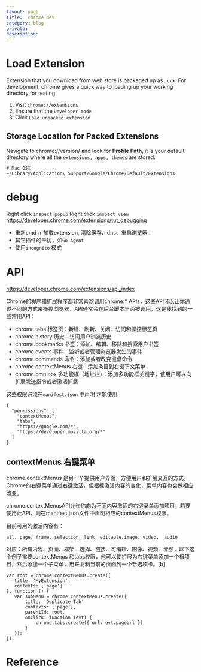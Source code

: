 ```yaml
---
layout: page
title:	chrome dev
category: blog
private:
description: 
---
```

# Load Extension
Extension that you download from web store is packaged up as `.crx`. For development, chrome gives a quick way to loading up your working directory for testing

1. Visit `chrome://extensions`
2. Ensure that the `Developer mode`
3. Click `Load unpacked extension`

## Storage Location for Packed Extensions
Navigate to chrome://version/ and look for **Profile Path**, it is your default directory where all the `extensions, apps, themes` are stored.

    # Mac OSX
    ~/Library/Application\ Support/Google/Chrome/Default/Extensions

# debug
Right click `inspect popup`
Right click `inspect view`
https://developer.chrome.com/extensions/tut_debugging

- 重新cmd+r 加载extension, 清除缓存、dns、重启浏览器..
- 其它插件的干扰，如`Go Agent`
- 使用`incognito` 模式

# API
https://developer.chrome.com/extensions/api_index

Chrome的程序和扩展程序都非常喜欢调用chrome.* APIs，这些API可以让你通过不同的方式来操控浏览器，API通常会在后台脚本里面被调用，这是我找到的一些常用API：

- chrome.tabs 标签页：新建、刷新、关闭、访问和操控标签页
- chrome.history 历史：访问用户浏览历史
- chrome.bookmarks 书签：添加、编辑、移除和搜索用户书签
- chrome.events 事件：监听或者管理浏览器发生的事件
- chrome.commands 命令：添加或者改变键盘命令
- chrome.contextMenus 右键：添加条目到右键下文菜单
- chrome.omnibox 多功能框（地址栏）：添加多功能框关键字，使用户可以向扩展发送指令或者激活扩展

这些权限必须在`manifest.json` 中声明 才能使用

	{
	  "permissions": [
	    "contextMenus",
	    "tabs",
	    "https://google.com/*",
	    "https://developer.mozilla.org/*"
	  ]
	}

## contextMenus 右键菜单
chrome.contextMenus 是另一个提供用户界面，方便用户和扩展交互的方式。Chrome的右键菜单通过右键激活，但根据激活内容的变化，菜单内容也会做相应改变。

chrome.contextMenusAPI允许你向为不同内容激活的右键菜单添加项目，若要使用此API，则在manifest.json文件中声明相应的contextMenus权限。

目前可用的激活内容有：

	all, page, frame, selection, link, editable,image, video,  audio

对应：所有内容、页面、框架、选择、链接、可编辑、图像、视频、音频，以下这个例子需要contextMenus 和tabs权限，他可以使扩展为右键菜单添加一个根项目，然后添加一个子菜单，用来复制当前的页面到一个新选项卡。[b]

	var root = chrome.contextMenus.create({
	   title: 'MyExtension',
	   contexts: ['page']
	}, function () {
	   var subMenu = chrome.contextMenus.create({
		   title: 'Duplicate Tab'
		   contexts: ['page'],
		   parentId: root,
		   onclick: function (evt) {
			   chrome.tabs.create({ url: evt.pageUrl })
		   }
	   });
	});

# Reference
[chrome.pageAction]: https://developer.chrome.com/extensions/pageAction
[chrome.contextMenus]: http://developer.chrome.com/extensions/contextMenus.html
